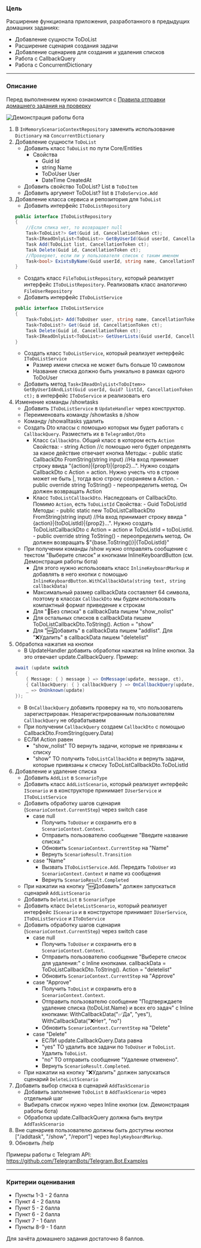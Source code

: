 ### Цель
    
Расширение функционала приложения, разработанного в предыдущих домашних заданиях:

- Добавление сущности ToDoList
- Расширение сценария создания задачи
- Добавление сценариев для создания и удаления списков
- Работа с CallbackQuery
- Работа с ConcurrentDictionary

---

### Описание

Перед выполнением нужно ознакомится с [Правила отправки домашнего задания на проверку](https://github.com/OTUS-NET/C-Sharp-Basic/blob/main/Homeworks/README.md)

![Демонстрация работы бота](Demo.gif)

1. В `InMemoryScenarioContextRepository` заменить использование `Dictionary` на `ConcurrentDictionary`
2. Добавление сущности `ToDoList`
    - Добавить класс `ToDoList` по пути Core/Entities
        - Свойства
            - Guid Id
            - string Name
            - ToDoUser User
            - DateTime CreatedAt
    - Добавить свойство ToDoList? List в `ToDoItem`
    - Добавить аргумент ToDoList? list в `IToDoService.Add`
3. Добавление класса сервиса и репозитория для `ToDoList`
    - Добавить интерфейс `IToDoListRepository`
    ```csharp
    public interface IToDoListRepository
    {
        //Если спика нет, то возвращает null
        Task<ToDoList?> Get(Guid id, CancellationToken ct);
        Task<IReadOnlyList<ToDoList>> GetByUserId(Guid userId, CancellationToken ct);
        Task Add(ToDoList list, CancellationToken ct);
        Task Delete(Guid id, CancellationToken ct);
        //Проверяет, если ли у пользователя список с таким именем
        Task<bool> ExistsByName(Guid userId, string name, CancellationToken ct);
    }
    ```
    - Создать класс `FileToDoListRepository`, который реализует интерфейс `IToDoListRepository`. Реализовать класс аналогично `FileUserRepository`
    - Добавить интерфейс `IToDoListService`
    ```csharp
    public interface IToDoListService
    {
        Task<ToDoList> Add(ToDoUser user, string name, CancellationToken ct);
        Task<ToDoList?> Get(Guid id, CancellationToken ct);
        Task Delete(Guid id, CancellationToken ct);
        Task<IReadOnlyList<ToDoList>> GetUserLists(Guid userId, CancellationToken ct);
    }
    ```
    - Создать класс `ToDoListService`, который реализует интерфейс `IToDoListService`
        - Размер имени списка не может быть больше 10 символом
        - Название списка должно быть уникально в рамках одного ToDoUser
    - Добавить метод `Task<IReadOnlyList<ToDoItem>> GetByUserIdAndList(Guid userId, Guid? listId, CancellationToken ct);` в интерфейс `IToDoService` и реализовать его
4. Изменение команды /showtasks
    - Добавить `IToDoListService` в `UpdateHandler` через конструктор.
    - Переименовать команду /showtasks в /show
    - Команду /showalltasks удалить
    - Создать Dto классы с помощью которых мы будет работать с `CallbackQuery`. Разместить их в `TelegramBot/Dto`
        - Класс `CallbackDto`. Общий класс в котором есть `Action`
            Свойства:
                - string Action //с помощью него будет определять за какое действие отвечает кнопка
            Методы:
                - public static CallbackDto FromString(string input) //На вход принимает строку ввида "{action}|{prop1}|{prop2}...". Нужно создать CallbackDto с Action = action. Нужно учесть что в строке может не быть |, тогда всю строку сохраняем в Action.
                - public override string ToString() - переопределить метод. Он должен возвращать Action
        - Класс `ToDoListCallbackDto`. Наследовать от CallbackDto. Помимо `Action`, есть `ToDoListId`
            Свойства:
                -  Guid ToDoListId
            Методы:
                - public static new ToDoListCallbackDto FromString(string input) //На вход принимает строку ввида "{action}|{toDoListId}|{prop2}...". Нужно создать ToDoListCallbackDto с Action = action и ToDoListId = toDoListId.
                - public override string ToString() - переопределить метод. Он должен возвращать $"{base.ToString()}|{ToDoListId}"
    - При получении команды /show нужно отправлять сообщение с текстом "Выберите список" и кнопками InlineKeyboardButton (см. Демонстрация работы бота)
        - Для этого нужно использовать класс `InlineKeyboardMarkup` и добавлять в него кнопки с помощью `InlineKeyboardButton.WithCallbackData(string text, string callbackData)`
        - Максимальный размер callbackData составляет 64 символа, поэтому в классах `CallbackDto` мы будем использовать компактный формат приведение к строкам
        - Для "📌Без списка" в callbackData пишем "show_nolist" 
        - Для остальных списков в callbackData пишем ToDoListCallbackDto.ToString(). Action = "show"
        - Для "🆕Добавить" в callbackData пишем "addlist". Для "❌Удалить" в callbackData пишем "deletelist"
5. Обработка нажатия на кнопки
    - В UpdateHandler добавить обработки нажатия на Inline кнопки. За это отвечает update.CallbackQuery. Пример:
    ```csharp
    await (update switch
    {
        { Message: { } message } => OnMessage(update, message, ct),
        { CallbackQuery: { } callbackQuery } => OnCallbackQuery(update, callbackQuery, ct),
        _ => OnUnknown(update)
    });
    ```
    - В `OnCallbackQuery` добавить проверку на то, что пользователь зарегистрирован. Незарегистрированным пользователям `CallbackQuery` не обрабатываем
    - При получении `CallbackQuery` создаем `CallbackDto` с помощью CallbackDto.FromString(query.Data)
    - ЕСЛИ Action равен
        - "show_nolist" TO вернуть задачи, которые не привязаны к списку
        - "show" TO получить `ToDoListCallbackDto` и вернуть задачи, которые привязаны к списку ToDoListCallbackDto.ToDoListId
6. Добавление и удаление списка
    - Добавить `AddList` в `ScenarioType`
    - Добавить класс `AddListScenario`, который реализует интерфейс `IScenario` и в конструкторе принимает `IUserService` и `IToDoListService`
    - Добавить обработку шагов сценария (`ScenarioContext.CurrentStep`) через switch case
        - case null
            - Получить `ToDoUser` и сохранить его в `ScenarioContext.Context`.
            - Отправить пользователю сообщение "Введите название списка:"
            - Обновить `ScenarioContext.CurrentStep` на "Name"
            - Вернуть `ScenarioResult.Transition`
        - case "Name"
            - Вызвать `IToDoListService.Add`. Передать `ToDoUser` из `ScenarioContext.Context` и name из сообщения
            - Вернуть `ScenarioResult.Completed`
    - При нажатии на кнопку "🆕Добавить" должен запускаться сценарий `AddListScenario`
    - Добавить `DeleteList` в `ScenarioType`
    - Добавить класс `DeleteListScenario`, который реализует интерфейс `IScenario` и в конструкторе принимает `IUserService`, `IToDoListService` и `IToDoService`
    - Добавить обработку шагов сценария (`ScenarioContext.CurrentStep`) через switch case
        - case null
            - Получить `ToDoUser` и сохранить его в `ScenarioContext.Context`.
            - Отправить пользователю сообщение "Выберете список для удаления:" с Inline кнопками. callbackData = ToDoListCallbackDto.ToString(). Action = "deletelist"
            - Обновить `ScenarioContext.CurrentStep` на "Approve"
        - case "Approve"
            - Получить `ToDoList` и сохранить его в `ScenarioContext.Context`.
            - Отправить пользователю сообщение "Подтверждаете удаление списка {toDoList.Name} и всех его задач" с Inline кнопками: WithCallbackData("✅Да", "yes"), WithCallbackData("❌Нет", "no")
            - Обновить `ScenarioContext.CurrentStep` на "Delete"
        - case "Delete"
            - ЕСЛИ update.CallbackQuery.Data равна
            - "yes" ТО удалить все задачи по `ToDoUser` и `ToDoList`. Удалить `ToDoList`. 
            - "no" ТО отправить сообщение "Удаление отменено".
            - Вернуть `ScenarioResult.Completed`.
    - При нажатии на кнопку "❌Удалить" должен запускаться сценарий `DeleteListScenario`
7. Добавить выбор списка в сценарий `AddTaskScenario`
    - Добавить заполнение `ToDoList` в `AddTaskScenario` через отдельный шаг
    - Выбирать список нужно через Inline кнопки (см. Демонстрация работы бота)
    - Обработка update.CallbackQuery должна быть внутри `AddTaskScenario`
8. Вне сценариев пользователю должны быть доступны кнопки ["/addtask", "/show", "/report"] через `ReplyKeyboardMarkup`.
9. Обновить /help

Примеры работы с Telegram API: https://github.com/TelegramBots/Telegram.Bot.Examples

---

### Критерии оценивания

- Пункты 1-3 - 2 балла
- Пункт 4 - 2 балла
- Пункт 5 - 2 балла
- Пункт 6 - 2 балла
- Пункт 7 - 1 балл
- Пункты 8-9 - 1 балл

Для зачёта домашнего задания достаточно 8 баллов.